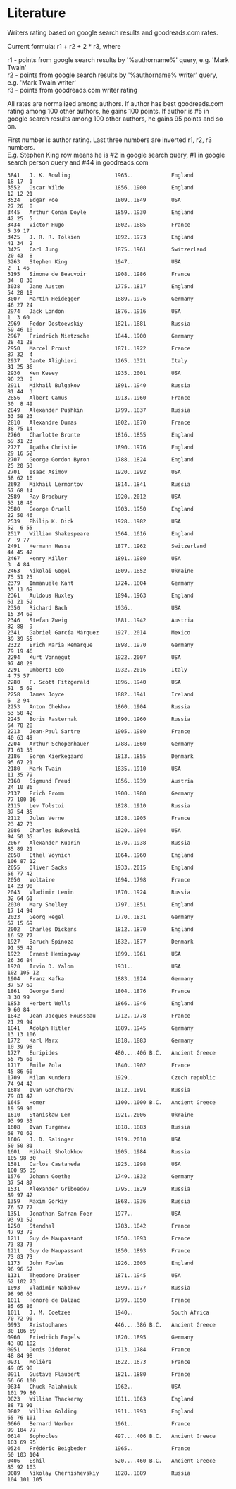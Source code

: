 # Literature

Writers rating based on google search results and goodreads.com rates.<br/>

Current formula: r1 + r2 + 2 * r3, where

r1 - points from google search results by '%authorname%' query, e.g. 'Mark Twain' <br/>
r2 - points from google search results by '%authorname% writer' query, e.g. 'Mark Twain writer'<br/>
r3 - points from goodreads.com writer rating

All rates are normalized among authors.
If author has best goodreads.com rating among 100 other authors, he gains 100 points.
If author is #5 in google search results among 100 other authors, he gains 95 points and so on.

First number is author rating. Last three numbers are inverted r1, r2, r3 numbers.<br/>
E.g. Stephen King row means he is #2 in google search query, #1 in google search person query and #44 in goodreads.com


    3841   J. K. Rowling              1965..            England            18 17  1
    3552   Oscar Wilde                1856..1900        England            12 12 21
    3524   Edgar Poe                  1809..1849        USA                27 26  8
    3445   Arthur Conan Doyle         1859..1930        England            42 25  5
    3434   Victor Hugo                1802..1885        France              5 39 17
    3425   J. R. R. Tolkien           1892..1973        England            41 34  2
    3425   Carl Jung                  1875..1961        Switzerland        20 43  8
    3263   Stephen King               1947..            USA                 2  1 46
    3195   Simone de Beauvoir         1908..1986        France             34  8 30
    3038   Jane Austen                1775..1817        England            54 28 18
    3007   Martin Heidegger           1889..1976        Germany            46 27 24
    2974   Jack London                1876..1916        USA                 1  3 60
    2969   Fedor Dostoevskiy          1821..1881        Russia             59 46 10
    2967   Friedrich Nietzsche        1844..1900        Germany            28 41 28
    2950   Marcel Proust              1871..1922        France             87 32  4
    2937   Dante Alighieri            1265..1321        Italy              31 25 36
    2930   Ken Kesey                  1935..2001        USA                90 23  8
    2911   Mikhail Bulgakov           1891..1940        Russia             81 44  3
    2856   Albert Camus               1913..1960        France             30  8 49
    2849   Alexander Pushkin          1799..1837        Russia             33 58 23
    2810   Alexandre Dumas            1802..1870        France             38 75 14
    2760   Charlotte Bronte           1816..1855        England            69 31 23
    2727   Agatha Christie            1890..1976        England            29 16 52
    2707   George Gordon Byron        1788..1824        England            25 20 53
    2701   Isaac Asimov               1920..1992        USA                58 62 16
    2692   Mikhail Lermontov          1814..1841        Russia             57 68 14
    2589   Ray Bradbury               1920..2012        USA                53 18 46
    2580   George Oruell              1903..1950        England            22 50 46
    2539   Philip K. Dick             1928..1982        USA                52  6 55
    2517   William Shakespeare        1564..1616        England             7  9 77
    2491   Hermann Hesse              1877..1962        Switzerland        44 45 42
    2467   Henry Miller               1891..1980        USA                 3  4 84
    2463   Nikolai Gogol              1809..1852        Ukraine            75 51 25
    2379   Immanuele Kant             1724..1804        Germany            35 11 69
    2361   Auldous Huxley             1894..1963        England            61 21 52
    2350   Richard Bach               1936..            USA                15 34 69
    2346   Stefan Zweig               1881..1942        Austria            82 88  9
    2341   Gabriel García Márquez     1927..2014        Mexico             39 39 55
    2322   Erich Maria Remarque       1898..1970        Germany            79 19 46
    2294   Kurt Vonnegut              1922..2007        USA                97 40 28
    2291   Umberto Eco                1932..2016        Italy               4 75 57
    2280   F. Scott Fitzgerald        1896..1940        USA                51  5 69
    2258   James Joyce                1882..1941        Ireland             6  2 94
    2253   Anton Chekhov              1860..1904        Russia             63 50 42
    2245   Boris Pasternak            1890..1960        Russia             64 78 28
    2213   Jean-Paul Sartre           1905..1980        France             40 63 49
    2204   Arthur Schopenhauer        1788..1860        Germany            71 61 35
    2186   Soren Kierkegaard          1813..1855        Denmark            95 67 21
    2180   Mark Twain                 1835..1910        USA                11 35 79
    2160   Sigmund Freud              1856..1939        Austria            24 10 86
    2137   Erich Fromm                1900..1980        Germany            77 100 16
    2115   Lev Tolstoi                1828..1910        Russia             87 54 35
    2112   Jules Verne                1828..1905        France             23 42 73
    2086   Charles Bukowski           1920..1994        USA                94 50 35
    2067   Alexander Kuprin           1870..1938        Russia             85 89 21
    2058   Ethel Voynich              1864..1960        England            106 87 12
    2055   Oliver Sacks               1933..2015        England            56 77 42
    2050   Voltaire                   1694..1798        France             14 23 90
    2043   Vladimir Lenin             1870..1924        Russia             32 64 61
    2030   Mary Shelley               1797..1851        England            17 14 94
    2023   Georg Hegel                1770..1831        Germany            67 15 69
    2002   Charles Dickens            1812..1870        England            16 52 77
    1927   Baruch Spinoza             1632..1677        Denmark            91 55 42
    1922   Ernest Hemingway           1899..1961        USA                26 36 84
    1920   Irvin D. Yalom             1931..            USA                102 105 12
    1904   Franz Kafka                1883..1924        Germany            37 57 69
    1861   George Sand                1804..1876        France              8 30 99
    1853   Herbert Wells              1866..1946        England             9 60 84
    1842   Jean-Jacques Rousseau      1712..1778        France             21 29 94
    1841   Adolph Hitler              1889..1945        Germany            13 13 106
    1772   Karl Marx                  1818..1883        Germany            10 39 98
    1727   Euripides                  480....406 B.C.   Ancient Greece     55 75 60
    1717   Émile Zola                 1840..1902        France             45 86 60
    1709   Milan Kundera              1929..            Czech republic     74 94 42
    1688   Ivan Goncharov             1812..1891        Russia             79 81 47
    1645   Homer                      1100..1000 B.C.   Ancient Greece     19 59 90
    1610   Stanisław Lem              1921..2006        Ukraine            93 99 35
    1608   Ivan Turgenev              1818..1883        Russia             68 70 62
    1606   J. D. Salinger             1919..2010        USA                50 50 81
    1601   Mikhail Sholokhov          1905..1984        Russia             105 98 30
    1581   Carlos Castaneda           1925..1998        USA                100 95 35
    1576   Johann Goethe              1749..1832        Germany            37 54 87
    1531   Alexander Griboedov        1795..1829        Russia             89 97 42
    1359   Maxim Gorkiy               1868..1936        Russia             76 57 77
    1351   Jonathan Safran Foer       1977..            USA                93 91 52
    1250   Stendhal                   1783..1842        France             47 93 79
    1211   Guy de Maupassant          1850..1893        France             73 83 73
    1211   Guy de Maupassant          1850..1893        France             73 83 73
    1173   John Fowles                1926..2005        England            96 96 57
    1131   Theodore Draiser           1871..1945        USA                62 102 73
    1093   Vladimir Nabokov           1899..1977        Russia             98 90 63
    1011   Honoré de Balzac           1799..1850        France             85 65 86
    1011   J. M. Coetzee              1940..            South Africa       70 72 90
    0993   Aristophanes               446....386 B.C.   Ancient Greece     80 106 69
    0960   Friedrich Engels           1820..1895        Germany            43 80 102
    0951   Denis Diderot              1713..1784        France             48 84 98
    0931   Molière                    1622..1673        France             49 85 98
    0911   Gustave Flaubert           1821..1880        France             66 66 100
    0834   Chuck Palahniuk            1962..            USA                101 79 80
    0823   William Thackeray          1811..1863        England            88 71 91
    0802   William Golding            1911..1993        England            65 76 101
    0666   Bernard Werber             1961..            France             99 104 77
    0614   Sophocles                  497....406 B.C.   Ancient Greece     103 69 95
    0524   Frédéric Beigbeder         1965..            France             60 103 104
    0406   Eshil                      520....460 B.C.   Ancient Greece     85 92 103
    0089   Nikolay Chernishevskiy     1828..1889        Russia             104 101 105
